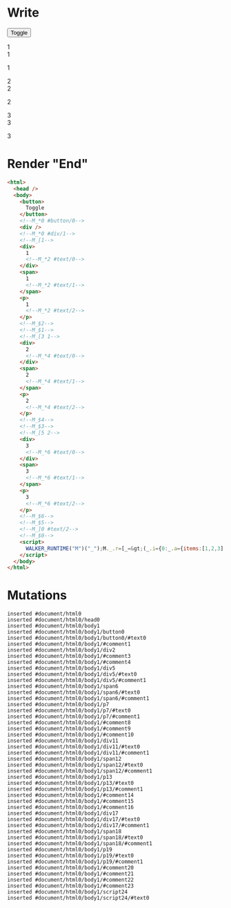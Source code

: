 # Write
  <button>Toggle</button><!--M_*0 #button/0--><div></div><!--M_*0 #div/1--><!--M_[1--><div>1<!--M_*2 #text/0--></div><span>1<!--M_*2 #text/1--></span><p>1<!--M_*2 #text/2--></p><!--M_$2--><!--M_$1--><!--M_[3 1--><div>2<!--M_*4 #text/0--></div><span>2<!--M_*4 #text/1--></span><p>2<!--M_*4 #text/2--></p><!--M_$4--><!--M_$3--><!--M_[5 2--><div>3<!--M_*6 #text/0--></div><span>3<!--M_*6 #text/1--></span><p>3<!--M_*6 #text/2--></p><!--M_$6--><!--M_$5--><!--M_]0 #text/2--><!--M_$0--><script>WALKER_RUNTIME("M")("_");M._.r=[_=>(_.i={0:_.a={items:[1,2,3],"#text/2(":new Map(_.b=[[0,_.f={"#childScope/0":_.c={name:1}}],[1,_.g={"#childScope/0":_.d={name:2}}],[2,_.h={"#childScope/0":_.e={name:3}}]])},1:_.f,2:_.c,3:_.g,4:_.d,5:_.h,6:_.e},_.a.write=_.c.write=_.d.write=_.e.write=_._["__tests__/template.marko_0/write"](_.a),_.i),2,"__tests__/tags/child.marko_0_name_write",4,"__tests__/tags/child.marko_0_name_write",6,"__tests__/tags/child.marko_0_name_write",0,"__tests__/template.marko_0_items",0];M._.w()</script>


# Render "End"
```html
<html>
  <head />
  <body>
    <button>
      Toggle
    </button>
    <!--M_*0 #button/0-->
    <div />
    <!--M_*0 #div/1-->
    <!--M_[1-->
    <div>
      1
      <!--M_*2 #text/0-->
    </div>
    <span>
      1
      <!--M_*2 #text/1-->
    </span>
    <p>
      1
      <!--M_*2 #text/2-->
    </p>
    <!--M_$2-->
    <!--M_$1-->
    <!--M_[3 1-->
    <div>
      2
      <!--M_*4 #text/0-->
    </div>
    <span>
      2
      <!--M_*4 #text/1-->
    </span>
    <p>
      2
      <!--M_*4 #text/2-->
    </p>
    <!--M_$4-->
    <!--M_$3-->
    <!--M_[5 2-->
    <div>
      3
      <!--M_*6 #text/0-->
    </div>
    <span>
      3
      <!--M_*6 #text/1-->
    </span>
    <p>
      3
      <!--M_*6 #text/2-->
    </p>
    <!--M_$6-->
    <!--M_$5-->
    <!--M_]0 #text/2-->
    <!--M_$0-->
    <script>
      WALKER_RUNTIME("M")("_");M._.r=[_=&gt;(_.i={0:_.a={items:[1,2,3],"#text/2(":new Map(_.b=[[0,_.f={"#childScope/0":_.c={name:1}}],[1,_.g={"#childScope/0":_.d={name:2}}],[2,_.h={"#childScope/0":_.e={name:3}}]])},1:_.f,2:_.c,3:_.g,4:_.d,5:_.h,6:_.e},_.a.write=_.c.write=_.d.write=_.e.write=_._["__tests__/template.marko_0/write"](_.a),_.i),2,"__tests__/tags/child.marko_0_name_write",4,"__tests__/tags/child.marko_0_name_write",6,"__tests__/tags/child.marko_0_name_write",0,"__tests__/template.marko_0_items",0];M._.w()
    </script>
  </body>
</html>
```

# Mutations
```
inserted #document/html0
inserted #document/html0/head0
inserted #document/html0/body1
inserted #document/html0/body1/button0
inserted #document/html0/body1/button0/#text0
inserted #document/html0/body1/#comment1
inserted #document/html0/body1/div2
inserted #document/html0/body1/#comment3
inserted #document/html0/body1/#comment4
inserted #document/html0/body1/div5
inserted #document/html0/body1/div5/#text0
inserted #document/html0/body1/div5/#comment1
inserted #document/html0/body1/span6
inserted #document/html0/body1/span6/#text0
inserted #document/html0/body1/span6/#comment1
inserted #document/html0/body1/p7
inserted #document/html0/body1/p7/#text0
inserted #document/html0/body1/p7/#comment1
inserted #document/html0/body1/#comment8
inserted #document/html0/body1/#comment9
inserted #document/html0/body1/#comment10
inserted #document/html0/body1/div11
inserted #document/html0/body1/div11/#text0
inserted #document/html0/body1/div11/#comment1
inserted #document/html0/body1/span12
inserted #document/html0/body1/span12/#text0
inserted #document/html0/body1/span12/#comment1
inserted #document/html0/body1/p13
inserted #document/html0/body1/p13/#text0
inserted #document/html0/body1/p13/#comment1
inserted #document/html0/body1/#comment14
inserted #document/html0/body1/#comment15
inserted #document/html0/body1/#comment16
inserted #document/html0/body1/div17
inserted #document/html0/body1/div17/#text0
inserted #document/html0/body1/div17/#comment1
inserted #document/html0/body1/span18
inserted #document/html0/body1/span18/#text0
inserted #document/html0/body1/span18/#comment1
inserted #document/html0/body1/p19
inserted #document/html0/body1/p19/#text0
inserted #document/html0/body1/p19/#comment1
inserted #document/html0/body1/#comment20
inserted #document/html0/body1/#comment21
inserted #document/html0/body1/#comment22
inserted #document/html0/body1/#comment23
inserted #document/html0/body1/script24
inserted #document/html0/body1/script24/#text0
```